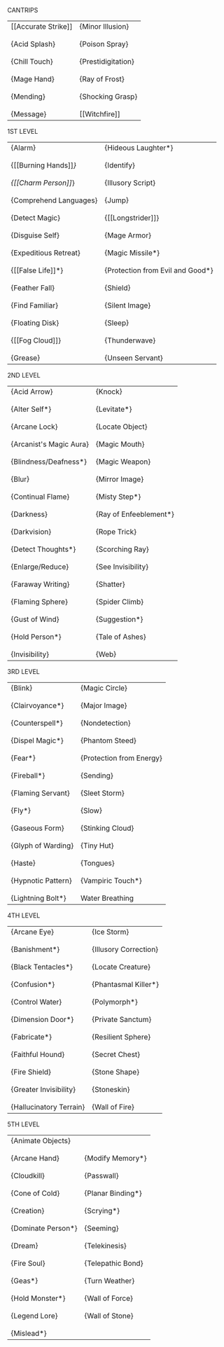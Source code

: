 CANTRIPS

|   |   |
|---|---|
|[[Accurate Strike]]<br><br>{Acid Splash}<br><br>{Chill Touch}<br><br>{Mage Hand}<br><br>{Mending}<br><br>{Message}|{Minor Illusion}<br><br>{Poison Spray}<br><br>{Prestidigitation}<br><br>{Ray of Frost}<br><br>{Shocking Grasp}<br><br>[[Witchfire]]|

1ST LEVEL

|   |   |
|---|---|
|{Alarm}<br><br>{[[Burning Hands]]*}<br><br>{[[Charm Person]]*}<br><br>{Comprehend Languages}<br><br>{Detect Magic}<br><br>{Disguise Self}<br><br>{Expeditious Retreat}<br><br>{[[False Life]]*}<br><br>{Feather Fall}<br><br>{Find Familiar}<br><br>{Floating Disk}<br><br>{[[Fog Cloud]]}<br><br>{Grease}|{Hideous Laughter*}<br><br>{Identify}<br><br>{Illusory Script}<br><br>{Jump}<br><br>{[[Longstrider]]}<br><br>{Mage Armor}<br><br>{Magic Missile*}<br><br>{Protection from Evil and Good*}<br><br>{Shield}<br><br>{Silent Image}<br><br>{Sleep}<br><br>{Thunderwave}<br><br>{Unseen Servant}|

2ND LEVEL

|   |   |
|---|---|
|{Acid Arrow}<br><br>{Alter Self*}<br><br>{Arcane Lock}<br><br>{Arcanist's Magic Aura}<br><br>{Blindness/Deafness*}<br><br>{Blur}<br><br>{Continual Flame}<br><br>{Darkness}<br><br>{Darkvision}<br><br>{Detect Thoughts*}<br><br>{Enlarge/Reduce}<br><br>{Faraway Writing}<br><br>{Flaming Sphere}<br><br>{Gust of Wind}<br><br>{Hold Person*}<br><br>{Invisibility}|{Knock}<br><br>{Levitate*}<br><br>{Locate Object}<br><br>{Magic Mouth}<br><br>{Magic Weapon}<br><br>{Mirror Image}<br><br>{Misty Step*}<br><br>{Ray of Enfeeblement*}<br><br>{Rope Trick}<br><br>{Scorching Ray}<br><br>{See Invisibility}<br><br>{Shatter}<br><br>{Spider Climb}<br><br>{Suggestion*}<br><br>{Tale of Ashes}<br><br>{Web}|

3RD LEVEL

|   |   |
|---|---|
|{Blink}<br><br>{Clairvoyance*}<br><br>{Counterspell*}<br><br>{Dispel Magic*}<br><br>{Fear*}<br><br>{Fireball*}<br><br>{Flaming Servant}<br><br>{Fly*}<br><br>{Gaseous Form}<br><br>{Glyph of Warding}<br><br>{Haste}<br><br>{Hypnotic Pattern}<br><br>{Lightning Bolt*}|{Magic Circle}<br><br>{Major Image}<br><br>{Nondetection}<br><br>{Phantom Steed}<br><br>{Protection from Energy}<br><br>{Sending}<br><br>{Sleet Storm}<br><br>{Slow}<br><br>{Stinking Cloud}<br><br>{Tiny Hut}<br><br>{Tongues}<br><br>{Vampiric Touch*}<br><br>Water Breathing|

4TH LEVEL

|   |   |
|---|---|
|{Arcane Eye}<br><br>{Banishment*}<br><br>{Black Tentacles*}<br><br>{Confusion*}<br><br>{Control Water}<br><br>{Dimension Door*}<br><br>{Fabricate*}<br><br>{Faithful Hound}<br><br>{Fire Shield}<br><br>{Greater Invisibility}<br><br>{Hallucinatory Terrain}|{Ice Storm}<br><br>{Illusory Correction}<br><br>{Locate Creature}<br><br>{Phantasmal Killer*}<br><br>{Polymorph*}<br><br>{Private Sanctum}<br><br>{Resilient Sphere}<br><br>{Secret Chest}<br><br>{Stone Shape}<br><br>{Stoneskin}<br><br>{Wall of Fire}|

5TH LEVEL

|   |   |
|---|---|
|{Animate Objects}<br><br>{Arcane Hand}<br><br>{Cloudkill}<br><br>{Cone of Cold}<br><br>{Creation}<br><br>{Dominate Person*}<br><br>{Dream}<br><br>{Fire Soul}<br><br>{Geas*}<br><br>{Hold Monster*}<br><br>{Legend Lore}<br><br>{Mislead*}|{Modify Memory*}<br><br>{Passwall}<br><br>{Planar Binding*}<br><br>{Scrying*}<br><br>{Seeming}<br><br>{Telekinesis}<br><br>{Telepathic Bond}<br><br>{Turn Weather}<br><br>{Wall of Force}<br><br>{Wall of Stone}|